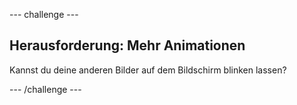 \--- challenge \---

## Herausforderung: Mehr Animationen

Kannst du deine anderen Bilder auf dem Bildschirm blinken lassen?

\--- /challenge \---